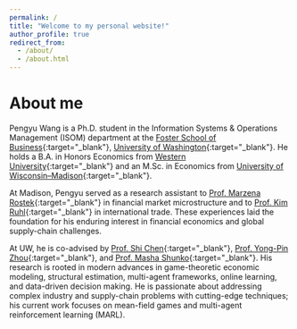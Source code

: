 ```yaml
---
permalink: /
title: "Welcome to my personal website!"
author_profile: true
redirect_from: 
  - /about/
  - /about.html
---
```


# About me 
Pengyu Wang is a Ph.D. student in the Information Systems & Operations Management (ISOM) department at the [Foster School of Business](https://foster.uw.edu/academics/degree-programs/phd-program/){:target="_blank"}, [University of Washington](https://www.washington.edu/){:target="_blank"}. He holds a B.A. in Honors Economics from [Western University](https://www.uwo.ca/){:target="_blank"} and an M.Sc. in Economics from [University of Wisconsin–Madison](https://www.wisc.edu/){:target="_blank"}.

At Madison, Pengyu served as a research assistant to [Prof. Marzena Rostek](https://users.ssc.wisc.edu/~mrostek/){:target="_blank"} in financial market microstructure and to [Prof. Kim Ruhl](https://www.kimjruhl.com/){:target="_blank"} in international trade. These experiences laid the foundation for his enduring interest in financial economics and global supply-chain challenges.

At UW, he is co-advised by [Prof. Shi Chen](https://foster.uw.edu/faculty-research/directory/shi-chen/){:target="_blank"}, [Prof. Yong-Pin Zhou](https://faculty.washington.edu/yongpin/){:target="_blank"}, and [Prof. Masha Shunko](https://foster.uw.edu/faculty-research/directory/masha-shunko/){:target="_blank"}. His research is rooted in modern advances in game-theoretic economic modeling, structural estimation, multi-agent frameworks, online learning, and data-driven decision making. He is passionate about addressing complex industry and supply-chain problems with cutting-edge techniques; his current work focuses on mean-field games and multi-agent reinforcement learning (MARL).

